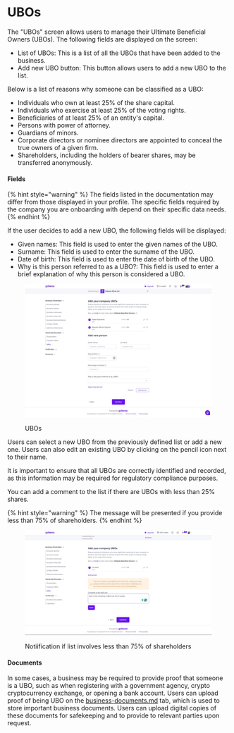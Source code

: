 # UBOs

The "UBOs" screen allows users to manage their Ultimate Beneficial Owners (UBOs). The following fields are displayed on the screen:

* List of UBOs: This is a list of all the UBOs that have been added to the business.
* Add new UBO button: This button allows users to add a new UBO to the list.

Below is a list of reasons why someone can be classified as a UBO:

* Individuals who own at least 25% of the share capital.
* Individuals who exercise at least 25% of the voting rights.
* Beneficiaries of at least 25% of an entity's capital.
* Persons with power of attorney.
* Guardians of minors.
* Corporate directors or nominee directors are appointed to conceal the true owners of a given firm.
* Shareholders, including the holders of bearer shares, may be transferred anonymously.

#### Fields

{% hint style="warning" %}
The fields listed in the documentation may differ from those displayed in your profile. The specific fields required by the company you are onboarding with depend on their specific data needs.
{% endhint %}

If the user decides to add a new UBO, the following fields will be displayed:

* Given names: This field is used to enter the given names of the UBO.
* Surname: This field is used to enter the surname of the UBO.
* Date of birth: This field is used to enter the date of birth of the UBO.
* Why is this person referred to as a UBO?: This field is used to enter a brief explanation of why this person is considered a UBO.

<figure><img src="../../../.gitbook/assets/UBOs (4).png" alt="UBOs"><figcaption><p>UBOs</p></figcaption></figure>

Users can select a new UBO from the previously defined list or add a new one. Users can also edit an existing UBO by clicking on the pencil icon next to their name.

It is important to ensure that all UBOs are correctly identified and recorded, as this information may be required for regulatory compliance purposes.

You can add a comment to the list if there are UBOs with less than 25% shares.

{% hint style="warning" %}
The message will be presented if you provide less than 75% of shareholders.
{% endhint %}

<figure><img src="../../../.gitbook/assets/UBOs list with comment.png" alt=""><figcaption><p>Notiification if list involves less than 75% of shareholders</p></figcaption></figure>

#### Documents

In some cases, a business may be required to provide proof that someone is a UBO, such as when registering with a government agency, crypto cryptocurrency exchange, or opening a bank account. Users can upload proof of being UBO on the [business-documents.md](../verification/business-documents.md "mention") tab, which is used to store important business documents. Users can upload digital copies of these documents for safekeeping and to provide to relevant parties upon request.
